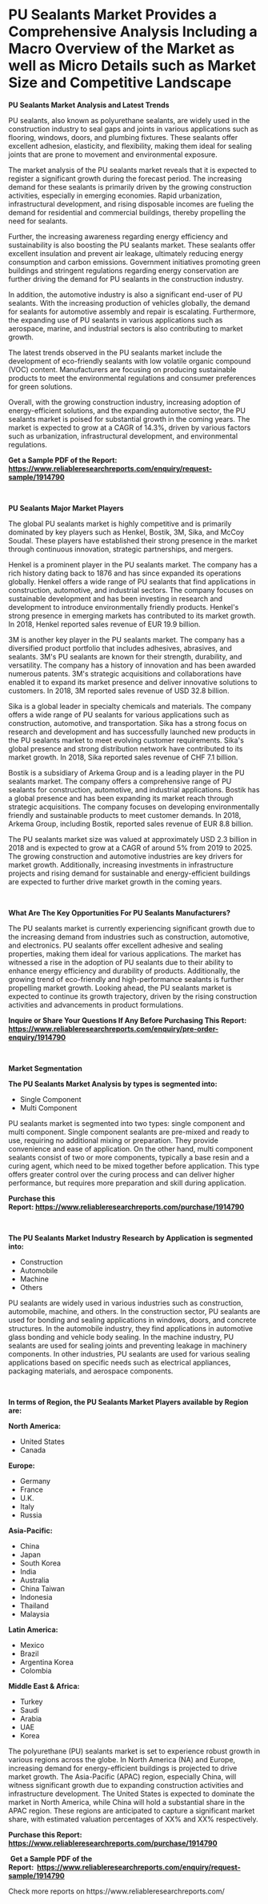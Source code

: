 <p><h1>PU Sealants Market Provides a Comprehensive Analysis Including a Macro Overview of the Market as well as Micro Details such as Market Size and Competitive Landscape</h1></p><p><strong>PU Sealants Market Analysis and Latest Trends</strong></p>
<p><p>PU sealants, also known as polyurethane sealants, are widely used in the construction industry to seal gaps and joints in various applications such as flooring, windows, doors, and plumbing fixtures. These sealants offer excellent adhesion, elasticity, and flexibility, making them ideal for sealing joints that are prone to movement and environmental exposure.</p><p>The market analysis of the PU sealants market reveals that it is expected to register a significant growth during the forecast period. The increasing demand for these sealants is primarily driven by the growing construction activities, especially in emerging economies. Rapid urbanization, infrastructural development, and rising disposable incomes are fueling the demand for residential and commercial buildings, thereby propelling the need for sealants.</p><p>Further, the increasing awareness regarding energy efficiency and sustainability is also boosting the PU sealants market. These sealants offer excellent insulation and prevent air leakage, ultimately reducing energy consumption and carbon emissions. Government initiatives promoting green buildings and stringent regulations regarding energy conservation are further driving the demand for PU sealants in the construction industry.</p><p>In addition, the automotive industry is also a significant end-user of PU sealants. With the increasing production of vehicles globally, the demand for sealants for automotive assembly and repair is escalating. Furthermore, the expanding use of PU sealants in various applications such as aerospace, marine, and industrial sectors is also contributing to market growth.</p><p>The latest trends observed in the PU sealants market include the development of eco-friendly sealants with low volatile organic compound (VOC) content. Manufacturers are focusing on producing sustainable products to meet the environmental regulations and consumer preferences for green solutions.</p><p>Overall, with the growing construction industry, increasing adoption of energy-efficient solutions, and the expanding automotive sector, the PU sealants market is poised for substantial growth in the coming years. The market is expected to grow at a CAGR of 14.3%, driven by various factors such as urbanization, infrastructural development, and environmental regulations.</p></p>
<p><strong>Get a Sample PDF of the Report:&nbsp; <a href="https://www.reliableresearchreports.com/enquiry/request-sample/1914790">https://www.reliableresearchreports.com/enquiry/request-sample/1914790</a></strong></p>
<p>&nbsp;</p>
<p><strong>PU Sealants Major Market Players</strong></p>
<p><p>The global PU sealants market is highly competitive and is primarily dominated by key players such as Henkel, Bostik, 3M, Sika, and McCoy Soudal. These players have established their strong presence in the market through continuous innovation, strategic partnerships, and mergers.</p><p>Henkel is a prominent player in the PU sealants market. The company has a rich history dating back to 1876 and has since expanded its operations globally. Henkel offers a wide range of PU sealants that find applications in construction, automotive, and industrial sectors. The company focuses on sustainable development and has been investing in research and development to introduce environmentally friendly products. Henkel's strong presence in emerging markets has contributed to its market growth. In 2018, Henkel reported sales revenue of EUR 19.9 billion.</p><p>3M is another key player in the PU sealants market. The company has a diversified product portfolio that includes adhesives, abrasives, and sealants. 3M's PU sealants are known for their strength, durability, and versatility. The company has a history of innovation and has been awarded numerous patents. 3M's strategic acquisitions and collaborations have enabled it to expand its market presence and deliver innovative solutions to customers. In 2018, 3M reported sales revenue of USD 32.8 billion.</p><p>Sika is a global leader in specialty chemicals and materials. The company offers a wide range of PU sealants for various applications such as construction, automotive, and transportation. Sika has a strong focus on research and development and has successfully launched new products in the PU sealants market to meet evolving customer requirements. Sika's global presence and strong distribution network have contributed to its market growth. In 2018, Sika reported sales revenue of CHF 7.1 billion.</p><p>Bostik is a subsidiary of Arkema Group and is a leading player in the PU sealants market. The company offers a comprehensive range of PU sealants for construction, automotive, and industrial applications. Bostik has a global presence and has been expanding its market reach through strategic acquisitions. The company focuses on developing environmentally friendly and sustainable products to meet customer demands. In 2018, Arkema Group, including Bostik, reported sales revenue of EUR 8.8 billion.</p><p>The PU sealants market size was valued at approximately USD 2.3 billion in 2018 and is expected to grow at a CAGR of around 5% from 2019 to 2025. The growing construction and automotive industries are key drivers for market growth. Additionally, increasing investments in infrastructure projects and rising demand for sustainable and energy-efficient buildings are expected to further drive market growth in the coming years.</p></p>
<p>&nbsp;</p>
<p><strong>What Are The Key Opportunities For PU Sealants Manufacturers?</strong></p>
<p><p>The PU sealants market is currently experiencing significant growth due to the increasing demand from industries such as construction, automotive, and electronics. PU sealants offer excellent adhesive and sealing properties, making them ideal for various applications. The market has witnessed a rise in the adoption of PU sealants due to their ability to enhance energy efficiency and durability of products. Additionally, the growing trend of eco-friendly and high-performance sealants is further propelling market growth. Looking ahead, the PU sealants market is expected to continue its growth trajectory, driven by the rising construction activities and advancements in product formulations.</p></p>
<p><strong>Inquire or Share Your Questions If Any Before Purchasing This Report: <a href="https://www.reliableresearchreports.com/enquiry/pre-order-enquiry/1914790">https://www.reliableresearchreports.com/enquiry/pre-order-enquiry/1914790</a></strong></p>
<p>&nbsp;</p>
<p><strong>Market Segmentation</strong></p>
<p><strong>The PU Sealants Market Analysis by types is segmented into:</strong></p>
<p><ul><li>Single Component</li><li>Multi Component</li></ul></p>
<p><p>PU sealants market is segmented into two types: single component and multi component. Single component sealants are pre-mixed and ready to use, requiring no additional mixing or preparation. They provide convenience and ease of application. On the other hand, multi component sealants consist of two or more components, typically a base resin and a curing agent, which need to be mixed together before application. This type offers greater control over the curing process and can deliver higher performance, but requires more preparation and skill during application.</p></p>
<p><strong>Purchase this Report:&nbsp;<a href="https://www.reliableresearchreports.com/purchase/1914790">https://www.reliableresearchreports.com/purchase/1914790</a></strong></p>
<p>&nbsp;</p>
<p><strong>The PU Sealants Market Industry Research by Application is segmented into:</strong></p>
<p><ul><li>Construction</li><li>Automobile</li><li>Machine</li><li>Others</li></ul></p>
<p><p>PU sealants are widely used in various industries such as construction, automobile, machine, and others. In the construction sector, PU sealants are used for bonding and sealing applications in windows, doors, and concrete structures. In the automobile industry, they find applications in automotive glass bonding and vehicle body sealing. In the machine industry, PU sealants are used for sealing joints and preventing leakage in machinery components. In other industries, PU sealants are used for various sealing applications based on specific needs such as electrical appliances, packaging materials, and aerospace components.</p></p>
<p>&nbsp;</p>
<p><strong>In terms of Region, the PU Sealants Market Players available by Region are:</strong></p>
<p>
    <p> <strong> North America: </strong>
        <ul>
            <li>United States</li>
            <li>Canada</li>
        </ul>
        </p> 
    <p> <strong> Europe: </strong>
        <ul>
            <li>Germany</li>
            <li>France</li>
            <li>U.K.</li>
            <li>Italy</li>
            <li>Russia</li>
        </ul>
        </p> 
    <p> <strong> Asia-Pacific: </strong>
        <ul>
            <li>China</li>
            <li>Japan</li>
            <li>South Korea</li>
            <li>India</li>
            <li>Australia</li>
            <li>China Taiwan</li>
            <li>Indonesia</li>
            <li>Thailand</li>
            <li>Malaysia</li>
        </ul>
        </p> 
    <p> <strong> Latin America: </strong>
        <ul>
            <li>Mexico</li>
            <li>Brazil</li>
            <li>Argentina Korea</li>
            <li>Colombia</li>
        </ul>
        </p> 
    <p> <strong> Middle East & Africa: </strong>
        <ul>
            <li>Turkey</li>
            <li>Saudi</li>
            <li>Arabia</li>
            <li>UAE</li>
            <li>Korea</li>
        </ul>
    </p>
    </p>
<p><p>The polyurethane (PU) sealants market is set to experience robust growth in various regions across the globe. In North America (NA) and Europe, increasing demand for energy-efficient buildings is projected to drive market growth. The Asia-Pacific (APAC) region, especially China, will witness significant growth due to expanding construction activities and infrastructure development. The United States is expected to dominate the market in North America, while China will hold a substantial share in the APAC region. These regions are anticipated to capture a significant market share, with estimated valuation percentages of XX% and XX% respectively.</p></p>
<p><strong>Purchase this Report: <a href="https://www.reliableresearchreports.com/purchase/1914790">https://www.reliableresearchreports.com/purchase/1914790</a></strong></p>
<p>&nbsp;<strong>Get a Sample PDF of the Report:&nbsp;&nbsp;<a href="https://www.reliableresearchreports.com/enquiry/request-sample/1914790">https://www.reliableresearchreports.com/enquiry/request-sample/1914790</a></strong></p>
<p><strong></strong></p>
<p>Check more reports on https://www.reliableresearchreports.com/</p>